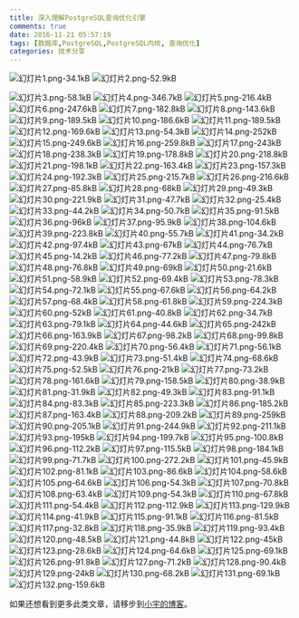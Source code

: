 ```yaml
---
title: 深入理解PostgreSQL查询优化引擎
comments: true
date: 2016-11-21 05:57:19
tags: [数据库,PostgreSQL,PostgreSQL内核, 查询优化]
categories: 技术分享
---
```


![幻灯片1.png-34.1kB][1]
![幻灯片2.png-52.9kB][3]
<!--more-->
![幻灯片3.png-58.1kB][4]
![幻灯片4.png-346.7kB][5]
![幻灯片5.png-216.4kB][6]
![幻灯片6.png-247.6kB][7]
![幻灯片7.png-182.8kB][8]
![幻灯片8.png-143.6kB][9]
![幻灯片9.png-189.5kB][10]
![幻灯片10.png-186.6kB][11]
![幻灯片11.png-189.5kB][12]
![幻灯片12.png-169.6kB][13]
![幻灯片13.png-54.3kB][14]
![幻灯片14.png-252kB][15]
![幻灯片15.png-249.6kB][16]
![幻灯片16.png-259.8kB][17]
![幻灯片17.png-243kB][18]
![幻灯片18.png-238.3kB][19]
![幻灯片19.png-178.8kB][20]
![幻灯片20.png-218.8kB][21]
![幻灯片21.png-198.1kB][22]
![幻灯片22.png-163.4kB][23]
![幻灯片23.png-157.3kB][24]
![幻灯片24.png-192.3kB][25]
![幻灯片25.png-215.7kB][26]
![幻灯片26.png-216.6kB][27]
![幻灯片27.png-85.8kB][28]
![幻灯片28.png-68kB][29]
![幻灯片29.png-49.3kB][30]
![幻灯片30.png-221.9kB][31]
![幻灯片31.png-47.7kB][32]
![幻灯片32.png-25.4kB][33]
![幻灯片33.png-44.2kB][34]
![幻灯片34.png-50.7kB][35]
![幻灯片35.png-91.5kB][36]
![幻灯片36.png-96kB][37]
![幻灯片37.png-95.9kB][38]
![幻灯片38.png-104.6kB][39]
![幻灯片39.png-223.8kB][40]
![幻灯片40.png-55.7kB][41]
![幻灯片41.png-34.2kB][42]
![幻灯片42.png-97.4kB][43]
![幻灯片43.png-67kB][44]
![幻灯片44.png-76.7kB][45]
![幻灯片45.png-14.2kB][46]
![幻灯片46.png-77.2kB][47]
![幻灯片47.png-79.8kB][48]
![幻灯片48.png-76.8kB][49]
![幻灯片49.png-69kB][50]
![幻灯片50.png-21.6kB][51]
![幻灯片51.png-58.9kB][52]
![幻灯片52.png-69.4kB][53]
![幻灯片53.png-78.3kB][54]
![幻灯片54.png-72.1kB][55]
![幻灯片55.png-67.6kB][56]
![幻灯片56.png-64.2kB][57]
![幻灯片57.png-68.4kB][58]
![幻灯片58.png-61.8kB][59]
![幻灯片59.png-224.3kB][60]
![幻灯片60.png-52kB][61]
![幻灯片61.png-40.8kB][62]
![幻灯片62.png-34.7kB][63]
![幻灯片63.png-79.1kB][64]
![幻灯片64.png-44.6kB][65]
![幻灯片65.png-242kB][66]
![幻灯片66.png-163.9kB][67]
![幻灯片67.png-98.2kB][68]
![幻灯片68.png-99.8kB][69]
![幻灯片69.png-220.4kB][70]
![幻灯片70.png-56.4kB][71]
![幻灯片71.png-56.1kB][72]
![幻灯片72.png-43.9kB][73]
![幻灯片73.png-51.4kB][74]
![幻灯片74.png-68.6kB][75]
![幻灯片75.png-52.5kB][76]
![幻灯片76.png-21kB][77]
![幻灯片77.png-73.2kB][78]
![幻灯片78.png-161.6kB][79]
![幻灯片79.png-158.5kB][80]
![幻灯片80.png-38.9kB][81]
![幻灯片81.png-31.9kB][82]
![幻灯片82.png-49.3kB][83]
![幻灯片83.png-91.1kB][84]
![幻灯片84.png-83.3kB][85]
![幻灯片85.png-223.3kB][86]
![幻灯片86.png-185.2kB][87]
![幻灯片87.png-163.4kB][88]
![幻灯片88.png-209.2kB][89]
![幻灯片89.png-259kB][90]
![幻灯片90.png-205.1kB][91]
![幻灯片91.png-244.9kB][92]
![幻灯片92.png-211.1kB][93]
![幻灯片93.png-195kB][94]
![幻灯片94.png-199.7kB][95]
![幻灯片95.png-100.8kB][96]
![幻灯片96.png-112.2kB][97]
![幻灯片97.png-115.5kB][98]
![幻灯片98.png-184.1kB][99]
![幻灯片99.png-71.7kB][100]
![幻灯片100.png-272.2kB][101]
![幻灯片101.png-45.9kB][102]
![幻灯片102.png-81.1kB][103]
![幻灯片103.png-86.6kB][104]
![幻灯片104.png-58.6kB][105]
![幻灯片105.png-64.6kB][106]
![幻灯片106.png-54.3kB][107]
![幻灯片107.png-70.8kB][108]
![幻灯片108.png-63.4kB][109]
![幻灯片109.png-54.3kB][110]
![幻灯片110.png-67.8kB][111]
![幻灯片111.png-54.4kB][112]
![幻灯片112.png-112.9kB][113]
![幻灯片113.png-129.9kB][114]
![幻灯片114.png-41.9kB][115]
![幻灯片115.png-91.1kB][116]
![幻灯片116.png-81.5kB][117]
![幻灯片117.png-32.8kB][118]
![幻灯片118.png-35.9kB][119]
![幻灯片119.png-93.4kB][120]
![幻灯片120.png-48.5kB][121]
![幻灯片121.png-44.8kB][122]
![幻灯片122.png-45kB][123]
![幻灯片123.png-28.6kB][124]
![幻灯片124.png-64.6kB][125]
![幻灯片125.png-69.1kB][126]
![幻灯片126.png-91.8kB][127]
![幻灯片127.png-71.2kB][128]
![幻灯片128.png-90.4kB][129]
![幻灯片129.png-24kB][130]
![幻灯片130.png-68.2kB][131]
![幻灯片131.png-69.1kB][132]
![幻灯片132.png-159.6kB][133]


  [1]: http://static.zybuluo.com/shenyuflying/jvqhy0z9ktshjd06tcvfifcm/%E5%B9%BB%E7%81%AF%E7%89%871.png
  [2]: http://static.zybuluo.com/shenyuflying/paz273e50wa24a7wkufstcp2/%E5%B9%BB%E7%81%AF%E7%89%872.png
  [3]: http://static.zybuluo.com/shenyuflying/q0yatpul7e0m3iiunk9j389t/%E5%B9%BB%E7%81%AF%E7%89%872.png
  [4]: http://static.zybuluo.com/shenyuflying/877ir8ozck08wdhd1h4t1rvi/%E5%B9%BB%E7%81%AF%E7%89%873.png
  [5]: http://static.zybuluo.com/shenyuflying/qe612v7qpadzo6ggqia7yahq/%E5%B9%BB%E7%81%AF%E7%89%874.png
  [6]: http://static.zybuluo.com/shenyuflying/s7omh9y4geeso8kk6sxzcype/%E5%B9%BB%E7%81%AF%E7%89%875.png
  [7]: http://static.zybuluo.com/shenyuflying/27ru82cqcgy7tvakzka78tmq/%E5%B9%BB%E7%81%AF%E7%89%876.png
  [8]: http://static.zybuluo.com/shenyuflying/3k5pmccouj6by0mjk5k00fu4/%E5%B9%BB%E7%81%AF%E7%89%877.png
  [9]: http://static.zybuluo.com/shenyuflying/pd11sv4ai1g6j080gde6w01l/%E5%B9%BB%E7%81%AF%E7%89%878.png
  [10]: http://static.zybuluo.com/shenyuflying/fh2x3tmnoweqlfh4a5bw4p9r/%E5%B9%BB%E7%81%AF%E7%89%879.png
  [11]: http://static.zybuluo.com/shenyuflying/gneunqz5i06l7wgyq38sy6ot/%E5%B9%BB%E7%81%AF%E7%89%8710.png
  [12]: http://static.zybuluo.com/shenyuflying/dvcz7gnogz1vn4ws2f0zdblw/%E5%B9%BB%E7%81%AF%E7%89%8711.png
  [13]: http://static.zybuluo.com/shenyuflying/c1axvfd3p7ykss8cpem96wdw/%E5%B9%BB%E7%81%AF%E7%89%8712.png
  [14]: http://static.zybuluo.com/shenyuflying/uteqki84bgyx1b4ij0ecm10f/%E5%B9%BB%E7%81%AF%E7%89%8713.png
  [15]: http://static.zybuluo.com/shenyuflying/nc50r7o51kp7i0560p83rjqy/%E5%B9%BB%E7%81%AF%E7%89%8714.png
  [16]: http://static.zybuluo.com/shenyuflying/ujt8bd94pm11gy103un86174/%E5%B9%BB%E7%81%AF%E7%89%8715.png
  [17]: http://static.zybuluo.com/shenyuflying/rfwsqz3td7rcohd62dxwnlbx/%E5%B9%BB%E7%81%AF%E7%89%8716.png
  [18]: http://static.zybuluo.com/shenyuflying/hlzx8jw3mg4vru8me9f20p25/%E5%B9%BB%E7%81%AF%E7%89%8717.png
  [19]: http://static.zybuluo.com/shenyuflying/igbaih7nd7n9j63gj75sfip6/%E5%B9%BB%E7%81%AF%E7%89%8718.png
  [20]: http://static.zybuluo.com/shenyuflying/dwrcbxwssvz9754fz780af1q/%E5%B9%BB%E7%81%AF%E7%89%8719.png
  [21]: http://static.zybuluo.com/shenyuflying/wvae67x2489j8zyr7svz5vmv/%E5%B9%BB%E7%81%AF%E7%89%8720.png
  [22]: http://static.zybuluo.com/shenyuflying/5p6jb3dfmdulbhpjpb6yd4iq/%E5%B9%BB%E7%81%AF%E7%89%8721.png
  [23]: http://static.zybuluo.com/shenyuflying/jzti5tc3oh4c15lt1xw2rvwn/%E5%B9%BB%E7%81%AF%E7%89%8722.png
  [24]: http://static.zybuluo.com/shenyuflying/b1dsgnl6btuqbxi87mfh6hxp/%E5%B9%BB%E7%81%AF%E7%89%8723.png
  [25]: http://static.zybuluo.com/shenyuflying/7qjwrridvj2377ni5kt7xjzq/%E5%B9%BB%E7%81%AF%E7%89%8724.png
  [26]: http://static.zybuluo.com/shenyuflying/4jlacvwjuhpq9jmay8ynp792/%E5%B9%BB%E7%81%AF%E7%89%8725.png
  [27]: http://static.zybuluo.com/shenyuflying/bvxwj9y7473g4ecjs2o1cqwy/%E5%B9%BB%E7%81%AF%E7%89%8726.png
  [28]: http://static.zybuluo.com/shenyuflying/ys2z3oqmnnbtj8y5n8zeihbo/%E5%B9%BB%E7%81%AF%E7%89%8727.png
  [29]: http://static.zybuluo.com/shenyuflying/nxdh607v7ilqm4s0h1g06g1j/%E5%B9%BB%E7%81%AF%E7%89%8728.png
  [30]: http://static.zybuluo.com/shenyuflying/gnkzpxs0qwqxaeyof6rdqrsn/%E5%B9%BB%E7%81%AF%E7%89%8729.png
  [31]: http://static.zybuluo.com/shenyuflying/e4mwg6j78nspoldnyxxhsesa/%E5%B9%BB%E7%81%AF%E7%89%8730.png
  [32]: http://static.zybuluo.com/shenyuflying/pxyvfup0wqa62zd0qe870trb/%E5%B9%BB%E7%81%AF%E7%89%8731.png
  [33]: http://static.zybuluo.com/shenyuflying/te79hytppmsdmjwvtt30bzm8/%E5%B9%BB%E7%81%AF%E7%89%8732.png
  [34]: http://static.zybuluo.com/shenyuflying/6nfsluzqw842bz7mzsepiak8/%E5%B9%BB%E7%81%AF%E7%89%8733.png
  [35]: http://static.zybuluo.com/shenyuflying/mofyhkdecnu2hqmqghij9euu/%E5%B9%BB%E7%81%AF%E7%89%8734.png
  [36]: http://static.zybuluo.com/shenyuflying/vx130whs4kxw41wlp7fam4v9/%E5%B9%BB%E7%81%AF%E7%89%8735.png
  [37]: http://static.zybuluo.com/shenyuflying/tg2wmoqqlab9z4ewf91o1f4a/%E5%B9%BB%E7%81%AF%E7%89%8736.png
  [38]: http://static.zybuluo.com/shenyuflying/57ncsasqxb490r5pob5zxppb/%E5%B9%BB%E7%81%AF%E7%89%8737.png
  [39]: http://static.zybuluo.com/shenyuflying/81c4038o58eqleqxn788verr/%E5%B9%BB%E7%81%AF%E7%89%8738.png
  [40]: http://static.zybuluo.com/shenyuflying/rs1e3zr2kqa6van4eh0mrpyr/%E5%B9%BB%E7%81%AF%E7%89%8739.png
  [41]: http://static.zybuluo.com/shenyuflying/8ih0p2q9o4oldl6densuoj5f/%E5%B9%BB%E7%81%AF%E7%89%8740.png
  [42]: http://static.zybuluo.com/shenyuflying/7nkuifedh2k5qedxu5vfax9z/%E5%B9%BB%E7%81%AF%E7%89%8741.png
  [43]: http://static.zybuluo.com/shenyuflying/pse5xe03kr9exunswbf3l3h2/%E5%B9%BB%E7%81%AF%E7%89%8742.png
  [44]: http://static.zybuluo.com/shenyuflying/flzy8k79q578humvjx24yyiv/%E5%B9%BB%E7%81%AF%E7%89%8743.png
  [45]: http://static.zybuluo.com/shenyuflying/vtu7pkhkyoaqb65y7wnjmsbt/%E5%B9%BB%E7%81%AF%E7%89%8744.png
  [46]: http://static.zybuluo.com/shenyuflying/gbbm3k631ubdckxb80zkn8fz/%E5%B9%BB%E7%81%AF%E7%89%8745.png
  [47]: http://static.zybuluo.com/shenyuflying/su06h9vnli6y0zk05p363gcw/%E5%B9%BB%E7%81%AF%E7%89%8746.png
  [48]: http://static.zybuluo.com/shenyuflying/znrhw1ffxnf9e8cb6ro8xuwr/%E5%B9%BB%E7%81%AF%E7%89%8747.png
  [49]: http://static.zybuluo.com/shenyuflying/1y2r4io219t5fenuqrydr10e/%E5%B9%BB%E7%81%AF%E7%89%8748.png
  [50]: http://static.zybuluo.com/shenyuflying/ht513ei7a83t37d75h18443x/%E5%B9%BB%E7%81%AF%E7%89%8749.png
  [51]: http://static.zybuluo.com/shenyuflying/z1mabaka4uoln6c66582cg09/%E5%B9%BB%E7%81%AF%E7%89%8750.png
  [52]: http://static.zybuluo.com/shenyuflying/nhyk7drut2ow12as11589zis/%E5%B9%BB%E7%81%AF%E7%89%8751.png
  [53]: http://static.zybuluo.com/shenyuflying/kxn8p2rt1df2vhnfetgp5egd/%E5%B9%BB%E7%81%AF%E7%89%8752.png
  [54]: http://static.zybuluo.com/shenyuflying/mdnn58l0he99pds8z4zgs5ag/%E5%B9%BB%E7%81%AF%E7%89%8753.png
  [55]: http://static.zybuluo.com/shenyuflying/hnzvkgnfxzfonq9t7kin83io/%E5%B9%BB%E7%81%AF%E7%89%8754.png
  [56]: http://static.zybuluo.com/shenyuflying/360eexwape2q8ou1nwmv69jv/%E5%B9%BB%E7%81%AF%E7%89%8755.png
  [57]: http://static.zybuluo.com/shenyuflying/4o1bqsibwpfuzdewjsfguzsr/%E5%B9%BB%E7%81%AF%E7%89%8756.png
  [58]: http://static.zybuluo.com/shenyuflying/9murlz88jqywuw1hpwwzqnci/%E5%B9%BB%E7%81%AF%E7%89%8757.png
  [59]: http://static.zybuluo.com/shenyuflying/35ts93z58d5qgbxtal7v270b/%E5%B9%BB%E7%81%AF%E7%89%8758.png
  [60]: http://static.zybuluo.com/shenyuflying/u8snipur77lrvng9vqi0ol2w/%E5%B9%BB%E7%81%AF%E7%89%8759.png
  [61]: http://static.zybuluo.com/shenyuflying/l7x3b6cfa85z8renc7pfxbkw/%E5%B9%BB%E7%81%AF%E7%89%8760.png
  [62]: http://static.zybuluo.com/shenyuflying/y1x8b9drzne1btvpimgkjei9/%E5%B9%BB%E7%81%AF%E7%89%8761.png
  [63]: http://static.zybuluo.com/shenyuflying/gwacllvn1lcbh4uhaueiwjcf/%E5%B9%BB%E7%81%AF%E7%89%8762.png
  [64]: http://static.zybuluo.com/shenyuflying/qgv53tnut3enag48myneimn2/%E5%B9%BB%E7%81%AF%E7%89%8763.png
  [65]: http://static.zybuluo.com/shenyuflying/nf060s84rc3uont4ox6oxu8c/%E5%B9%BB%E7%81%AF%E7%89%8764.png
  [66]: http://static.zybuluo.com/shenyuflying/xwduo2m4xjggs7asddjdltmd/%E5%B9%BB%E7%81%AF%E7%89%8765.png
  [67]: http://static.zybuluo.com/shenyuflying/3n61zrj48mfybb7o8w6luqsr/%E5%B9%BB%E7%81%AF%E7%89%8766.png
  [68]: http://static.zybuluo.com/shenyuflying/4b4wpceng3if8w8jr4d13qpm/%E5%B9%BB%E7%81%AF%E7%89%8767.png
  [69]: http://static.zybuluo.com/shenyuflying/qh5mit4aluzj1vbu497r60rs/%E5%B9%BB%E7%81%AF%E7%89%8768.png
  [70]: http://static.zybuluo.com/shenyuflying/wd7q0nglu2m1gmqgylsputns/%E5%B9%BB%E7%81%AF%E7%89%8769.png
  [71]: http://static.zybuluo.com/shenyuflying/409tzkelzihcviagdhf3fkgx/%E5%B9%BB%E7%81%AF%E7%89%8770.png
  [72]: http://static.zybuluo.com/shenyuflying/c16k53hrvhrm7yh3s344a2dv/%E5%B9%BB%E7%81%AF%E7%89%8771.png
  [73]: http://static.zybuluo.com/shenyuflying/hp526n29ruvxasd15eey3a1l/%E5%B9%BB%E7%81%AF%E7%89%8772.png
  [74]: http://static.zybuluo.com/shenyuflying/mprs2s2ikgwu1m36xohw6wno/%E5%B9%BB%E7%81%AF%E7%89%8773.png
  [75]: http://static.zybuluo.com/shenyuflying/2dpfj20alz4j2uzlleu4bv81/%E5%B9%BB%E7%81%AF%E7%89%8774.png
  [76]: http://static.zybuluo.com/shenyuflying/11mxiix7u4splqpu6klczboa/%E5%B9%BB%E7%81%AF%E7%89%8775.png
  [77]: http://static.zybuluo.com/shenyuflying/ytj6q5vyrx143677wxq5t8o3/%E5%B9%BB%E7%81%AF%E7%89%8776.png
  [78]: http://static.zybuluo.com/shenyuflying/0x9wqoen87y9c2n2p9184iv8/%E5%B9%BB%E7%81%AF%E7%89%8777.png
  [79]: http://static.zybuluo.com/shenyuflying/7cnca1ykcslxwryh1uq6j34x/%E5%B9%BB%E7%81%AF%E7%89%8778.png
  [80]: http://static.zybuluo.com/shenyuflying/df3arrsao690srl48se8fkvx/%E5%B9%BB%E7%81%AF%E7%89%8779.png
  [81]: http://static.zybuluo.com/shenyuflying/gus683r55tvedbxlfd78so6m/%E5%B9%BB%E7%81%AF%E7%89%8780.png
  [82]: http://static.zybuluo.com/shenyuflying/5qgel78m9ca40bz7xy54hdak/%E5%B9%BB%E7%81%AF%E7%89%8781.png
  [83]: http://static.zybuluo.com/shenyuflying/2h35ocsc3u18q6qp60058x2m/%E5%B9%BB%E7%81%AF%E7%89%8782.png
  [84]: http://static.zybuluo.com/shenyuflying/i9q1lw0n0k90yyuwnek415hl/%E5%B9%BB%E7%81%AF%E7%89%8783.png
  [85]: http://static.zybuluo.com/shenyuflying/fp1yx59w46i1lp4fqt84dwdp/%E5%B9%BB%E7%81%AF%E7%89%8784.png
  [86]: http://static.zybuluo.com/shenyuflying/v8dmkit14lwm2b5nmyrmjmv1/%E5%B9%BB%E7%81%AF%E7%89%8785.png
  [87]: http://static.zybuluo.com/shenyuflying/aemdqnnhkeaul335c3whk16q/%E5%B9%BB%E7%81%AF%E7%89%8786.png
  [88]: http://static.zybuluo.com/shenyuflying/xr7054hjbfjc053fkryvmqxb/%E5%B9%BB%E7%81%AF%E7%89%8787.png
  [89]: http://static.zybuluo.com/shenyuflying/oz3mn1dyhtlqc9bikzsv2k70/%E5%B9%BB%E7%81%AF%E7%89%8788.png
  [90]: http://static.zybuluo.com/shenyuflying/e0xmpsqxtiik74yaxbuj2wsk/%E5%B9%BB%E7%81%AF%E7%89%8789.png
  [91]: http://static.zybuluo.com/shenyuflying/ej8ebpp4jwrw053lbzq061id/%E5%B9%BB%E7%81%AF%E7%89%8790.png
  [92]: http://static.zybuluo.com/shenyuflying/xk4ph7a9skq4oxk2a59tz9fb/%E5%B9%BB%E7%81%AF%E7%89%8791.png
  [93]: http://static.zybuluo.com/shenyuflying/g7muhvmx4z6n1wjx9yi5gy6d/%E5%B9%BB%E7%81%AF%E7%89%8792.png
  [94]: http://static.zybuluo.com/shenyuflying/m9xl9ve6qtry3szujmxybqb8/%E5%B9%BB%E7%81%AF%E7%89%8793.png
  [95]: http://static.zybuluo.com/shenyuflying/3kcsab5omgknjkokkgwj4rc3/%E5%B9%BB%E7%81%AF%E7%89%8794.png
  [96]: http://static.zybuluo.com/shenyuflying/pfqbtwgj0sq7jvr759ar23bo/%E5%B9%BB%E7%81%AF%E7%89%8795.png
  [97]: http://static.zybuluo.com/shenyuflying/p9psbbti0h8o8btjrn4hpnkz/%E5%B9%BB%E7%81%AF%E7%89%8796.png
  [98]: http://static.zybuluo.com/shenyuflying/khvv6ghh6cn36gic0xc63efh/%E5%B9%BB%E7%81%AF%E7%89%8797.png
  [99]: http://static.zybuluo.com/shenyuflying/qkgwtzbduin4tht0jdhpc2kz/%E5%B9%BB%E7%81%AF%E7%89%8798.png
  [100]: http://static.zybuluo.com/shenyuflying/a5eshwuv7t5vga617x3dtbrk/%E5%B9%BB%E7%81%AF%E7%89%8799.png
  [101]: http://static.zybuluo.com/shenyuflying/n26zwzezh8awl6m3eb3vvx3w/%E5%B9%BB%E7%81%AF%E7%89%87100.png
  [102]: http://static.zybuluo.com/shenyuflying/3upj4w83x5c5rg317g94bfy2/%E5%B9%BB%E7%81%AF%E7%89%87101.png
  [103]: http://static.zybuluo.com/shenyuflying/y1zcms1bcwt6r9xyknb4nq3h/%E5%B9%BB%E7%81%AF%E7%89%87102.png
  [104]: http://static.zybuluo.com/shenyuflying/167vpcyqp07hv2oacuddql7v/%E5%B9%BB%E7%81%AF%E7%89%87103.png
  [105]: http://static.zybuluo.com/shenyuflying/iluowtgt8asx3ctsvxtcah71/%E5%B9%BB%E7%81%AF%E7%89%87104.png
  [106]: http://static.zybuluo.com/shenyuflying/nr8rtqjxfslnqfgexjnype2p/%E5%B9%BB%E7%81%AF%E7%89%87105.png
  [107]: http://static.zybuluo.com/shenyuflying/vyzrzl9ko7ca0o7ytquw98n0/%E5%B9%BB%E7%81%AF%E7%89%87106.png
  [108]: http://static.zybuluo.com/shenyuflying/wiz9otduyj5hsysewexfnhxs/%E5%B9%BB%E7%81%AF%E7%89%87107.png
  [109]: http://static.zybuluo.com/shenyuflying/jbz0wy39z57vgmn5dfvlil1i/%E5%B9%BB%E7%81%AF%E7%89%87108.png
  [110]: http://static.zybuluo.com/shenyuflying/jaqx0o42vnufwcl1c84n7vo6/%E5%B9%BB%E7%81%AF%E7%89%87109.png
  [111]: http://static.zybuluo.com/shenyuflying/6u1qr6u3j1kbv62tkhxfn6yi/%E5%B9%BB%E7%81%AF%E7%89%87110.png
  [112]: http://static.zybuluo.com/shenyuflying/yzffpxdo6whue2b164werzsf/%E5%B9%BB%E7%81%AF%E7%89%87111.png
  [113]: http://static.zybuluo.com/shenyuflying/gjdtbswznp4tafizuwednof6/%E5%B9%BB%E7%81%AF%E7%89%87112.png
  [114]: http://static.zybuluo.com/shenyuflying/6o5w5xmlw2ed184li1iykudj/%E5%B9%BB%E7%81%AF%E7%89%87113.png
  [115]: http://static.zybuluo.com/shenyuflying/3apj0aygsidvimwpaj9cq7gc/%E5%B9%BB%E7%81%AF%E7%89%87114.png
  [116]: http://static.zybuluo.com/shenyuflying/21gyp0qj0vgrzbsq7436f422/%E5%B9%BB%E7%81%AF%E7%89%87115.png
  [117]: http://static.zybuluo.com/shenyuflying/abc10eorugjv7l4m5gq7kikh/%E5%B9%BB%E7%81%AF%E7%89%87116.png
  [118]: http://static.zybuluo.com/shenyuflying/iojsb394gtwieijx1dsekec3/%E5%B9%BB%E7%81%AF%E7%89%87117.png
  [119]: http://static.zybuluo.com/shenyuflying/x0togse9i38ayyd8c2yqrzim/%E5%B9%BB%E7%81%AF%E7%89%87118.png
  [120]: http://static.zybuluo.com/shenyuflying/ucdfglbmme8lg1j5ps3smzrk/%E5%B9%BB%E7%81%AF%E7%89%87119.png
  [121]: http://static.zybuluo.com/shenyuflying/odgupuxghwsf7qduvflamlc9/%E5%B9%BB%E7%81%AF%E7%89%87120.png
  [122]: http://static.zybuluo.com/shenyuflying/b77bq3stjazqdzhsrlv7304r/%E5%B9%BB%E7%81%AF%E7%89%87121.png
  [123]: http://static.zybuluo.com/shenyuflying/s8llwdix3qb8ob3hk1e13zne/%E5%B9%BB%E7%81%AF%E7%89%87122.png
  [124]: http://static.zybuluo.com/shenyuflying/5dyvc1gqi5dxjjchqskaxm8j/%E5%B9%BB%E7%81%AF%E7%89%87123.png
  [125]: http://static.zybuluo.com/shenyuflying/kb18vlepn7ju2u1fuia0cvup/%E5%B9%BB%E7%81%AF%E7%89%87124.png
  [126]: http://static.zybuluo.com/shenyuflying/oooaepc7tcjtnfoa0g2829sy/%E5%B9%BB%E7%81%AF%E7%89%87125.png
  [127]: http://static.zybuluo.com/shenyuflying/qy2a9n2l8khxs6dkpgv9vi5s/%E5%B9%BB%E7%81%AF%E7%89%87126.png
  [128]: http://static.zybuluo.com/shenyuflying/dtcraj9vyni70brtmkjf5dq2/%E5%B9%BB%E7%81%AF%E7%89%87127.png
  [129]: http://static.zybuluo.com/shenyuflying/75xuv344u4fa9lsi5z2fn38c/%E5%B9%BB%E7%81%AF%E7%89%87128.png
  [130]: http://static.zybuluo.com/shenyuflying/661bdfwt36u8vqdn1da1398h/%E5%B9%BB%E7%81%AF%E7%89%87129.png
  [131]: http://static.zybuluo.com/shenyuflying/3w802htroi2mommj7rdbvivz/%E5%B9%BB%E7%81%AF%E7%89%87130.png
  [132]: http://static.zybuluo.com/shenyuflying/305s04uipunyrsao4dimthkp/%E5%B9%BB%E7%81%AF%E7%89%87131.png
  [133]: http://static.zybuluo.com/shenyuflying/8u4j1sutgx9ic1smxebfxu45/%E5%B9%BB%E7%81%AF%E7%89%87132.png



如果还想看到更多此类文章，请移步到[小宇的博客](http://shenyu.wiki)。
